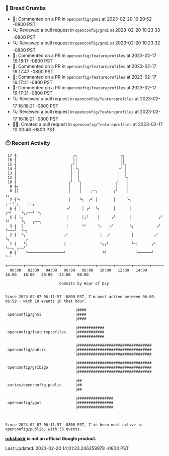 ### 🍞 Bread Crumbs

 * 💬: Commented on a PR in  `openconfig/gnmi` at 2023-02-20 10:20:52 -0800 PST
 * 🔍: Reviewed a pull request in  `openconfig/gnmi` at 2023-02-20 10:23:33 -0800 PST
 * 🔍: Reviewed a pull request in  `openconfig/gnmi` at 2023-02-20 10:23:32 -0800 PST
 * 💬: Commented on a PR in  `openconfig/featureprofiles` at 2023-02-17 16:18:17 -0800 PST
 * 💬: Commented on a PR in  `openconfig/featureprofiles` at 2023-02-17 16:17:47 -0800 PST
 * 💬: Commented on a PR in  `openconfig/featureprofiles` at 2023-02-17 16:17:41 -0800 PST
 * 💬: Commented on a PR in  `openconfig/featureprofiles` at 2023-02-17 16:17:31 -0800 PST
 * 🔍: Reviewed a pull request in  `openconfig/featureprofiles` at 2023-02-17 16:18:21 -0800 PST
 * 🔍: Reviewed a pull request in  `openconfig/featureprofiles` at 2023-02-17 16:18:21 -0800 PST
 * ✍🏼: Created a pull request in `openconfig/featureprofiles` at 2023-02-17 10:30:46 -0800 PST

### 🕘 Recent Activity
```
 17 ┼                         ╭╮                   ╭╮
 16 ┤                         ││                   ││
 15 ┤                        ╭╯│                   │╰╮
 14 ┤                        │ ╰╮                 ╭╯ │
 13 ┤                        │  │                 │  │
 12 ┤                        │  │                 │  ╰╮
 10 ┤                       ╭╯  ╰╮               ╭╯   │
  9 ┼╮                      │    │               │    │
  8 ┤│                      │    │    ╭─╮       ╭╯    │                  ╭╮
  7 ┤╰╮                     │    ╰╮  ╭╯ │       │     ╰╮               ╭─╯╰─╮    ╭─╮
  6 ┤ │                    ╭╯     │ ╭╯  ╰╮      │      │             ╭─╯    ╰╮╭──╯ ╰╮
  5 ┤ ╰╮                   │      │╭╯    │     ╭╯      │            ╭╯       ╰╯     ╰╮   ╭──╮
  3 ┤  │                   │      ╰╯     ╰╮   ╭╯       ╰╮          ╭╯                ╰───╯  ╰─╮
  2 ┤  ╰╮                 ╭╯              │  ╭╯         │         ╭╯                          ╰╮       ╭
  1 ┤   ╰╮                │               ╰╮╭╯          ╰─╮      ╭╯                            ╰──╮ ╭──╯
  0 ┤    ╰────────────────╯                ╰╯             ╰──────╯                                ╰─╯
    +───────+───────+───────+───────+───────+───────+───────+───────+───────+───────+───────+───────+────
  00:00   02:00   04:00   06:00   08:00   10:00   12:00   14:00   16:00   18:00   20:00   22:00   00:00   

						Commits by Hour of Day


Since 2023-02-07 06:11:57 -0800 PST, I'm most active between 06:00-06:59 - with 18 events in that hour.

```



```
                               |####
 openconfig/gnmi               |####
                               |####

                               |############
 openconfig/featureprofiles    |############
                               |############

                               |#################################
 openconfig/public             |#################################
                               |#################################

                               |#################################
 openconfig/gribigo            |#################################
                               |#################################

                               |##
 earies/openconfig-public      |##
                               |##

                               |################
 openconfig/ygot               |################
                               |################



Since 2023-02-07 06:11:57 -0800 PST, I've been most active in openconfig/public, with 33 events.

```
**[robshakir](mailto:robjs@google.com) is not an official Google product.**  


Last Updated: 2023-02-20 14:01:23.246259978 -0800 PST
